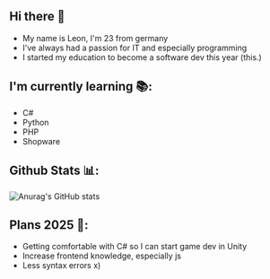## Hi there 👋
- My name is Leon, I'm 23 from germany
- I've always had a passion for IT and especially programming
- I started my education to become a software dev this year (this.)

## I'm currently learning 📚:
- C#
- Python
- PHP 
- Shopware

## Github Stats 📊:
![Anurag's GitHub stats](https://github-readme-stats.vercel.app/api?username=LinssLeon&show_icons=true&theme=radical)

## Plans 2025 📝:
- Getting comfortable with C# so I can start game dev in Unity
- Increase frontend knowledge, especially js
- Less syntax errors x)
